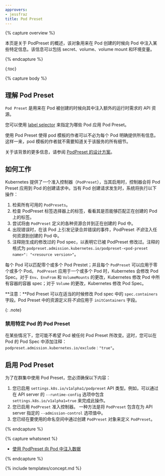 ```yaml
---
approvers:
- jessfraz
title: Pod Preset
---
```


{% capture overview %}

<!--

This page provides an overview of PodPresets, which are objects for injecting certain information into pods at creation time. The information can include secrets, volumes, volume mounts, and environment variables.

-->

本页是关于 PodPreset 的概述，该对象用来在 Pod 创建的时候向 Pod 中注入某些特定信息。该信息可以包括 secret、volume、volume mount 和环境变量。

{% endcapture %}

{:toc}

{% capture body %}

<!--

## Understanding Pod Presets

A `Pod Preset` is an API resource for injecting additional runtime requirements into a Pod at creation time.
You use [label selectors](/docs/concepts/overview/working-with-objects/labels/#label-selectors) to specify the Pods to which a given Pod Preset applies.

Using a Pod Preset allows pod template authors to not have to explicitly provide  all information for every pod. This way, authors of pod templates consuming a specific service do not need to know all the details about that service.

For more information about the background, see the [design proposal for PodPreset](https://git.k8s.io/community/contributors/design-proposals/service-catalog/pod-preset.md).

-->

## 理解 Pod Preset

`Pod Preset` 是用来在 Pod 被创建的时候向其中注入额外的运行时需求的 API 资源。

您可以使用 [label selector](/docs/concepts/overview/working-with-objects/labels/#label-selectors) 来指定为哪些 Pod 应用 Pod Preset。

使用 Pod Preset 使得 pod 模板的作者可以不必为每个 Pod 明确提供所有信息。这样一来，pod 模板的作者就不需要知道关于该服务的所有细节。

关于该背景的更多信息，请参阅 [PodPreset 的设计方案](https://git.k8s.io/community/contributors/design-proposals/service-catalog/pod-preset.md)。

<!--

## How It Works

Kubernetes provides an admission controller (`PodPreset`) which, when enabled, applies Pod Presets to incoming pod creation requests. When a pod creation request occurs, the system does the following:

-->

## 如何工作

Kubernetes 提供了一个准入控制器（`PodPreset`），当其启用时，控制器会将 Pod Preset 应用到 Pod 的创建请求中。当有 Pod 创建请求发生时，系统将执行以下操作：

<!--

1. Retrieve all `PodPresets` available for use.
2. Check if the label selectors of any `PodPreset` matches the labels on the pod being created.
3. Attempt to merge the various resources defined by the `PodPreset` into the Pod being created.
4. On error, throw an event documenting the merge error on the pod, and create the pod _without_ any injected resources from the `PodPreset`.
5. Annotate the resulting modified Pod spec to indicate that it has been modified by a `PodPreset`. The annotation is of the form `podpreset.admission.kubernetes.io/podpreset-<pod-preset name>": "<resource version>"`.

-->

1. 检索所有可用的 `PodPresets`。
2. 检查 PodPreset 标签选择器上的标签，看看其是否能够匹配正在创建的 Pod 上的标签。
3. 尝试将由 `PodPreset` 定义的各种资源合并到正在创建的 Pod 中。
4. 出现错误时，在该 Pod 上引发记录合并错误的事件，PodPreset *不会*注入任何资源到创建的 Pod 中。
5. 注释刚生成的修改过的 Pod spec，以表明它已被 PodPreset 修改过。注释的格式为 `podpreset.admission.kubernetes.io/podpreset-<pod-preset name>": "<resource version>"`。

<!--

Each Pod can be matched zero or more Pod Presets; and each `PodPreset` can be applied to zero or more pods. When a `PodPreset` is applied to one or more Pods, Kubernetes modifies the Pod Spec. For changes to `Env`, `EnvFrom`, and `VolumeMounts`, Kubernetes modifies the container spec for all containers in the Pod; for changes to `Volume`, Kubernetes modifies the Pod Spec.

**Note:** A Pod Preset is capable of modifying the `spec.containers` field in a Pod spec when appropriate. *No* resource definition from the Pod Preset will be  applied to the `initContainers` field.
{: .note}

-->

每个 Pod 可以匹配零个或多个 Pod Prestet；并且每个 `PodPreset` 可以应用于零个或多个 Pod。 `PodPreset` 应用于一个或多个 Pod 时，Kubernetes 会修改 Pod Spec。对于 `Env`、`EnvFrom` 和 `VolumeMounts` 的更改，Kubernetes 修改 Pod 中所有容器的容器 spec；对于 `Volume` 的更改，Kubernetes 修改 Pod Spec。

**注意：**Pod Preset 可以在适当的时候修改 Pod spec 中的 `spec.containers` 字段。Pod Preset 中的资源定义将*不会*应用于 `initContainers` 字段。

{: .note}

<!--

### Disable Pod Preset for a Specific Pod

There may be instances where you wish for a Pod to not be altered by any Pod Preset mutations. In these cases, you can add an annotation in the Pod Spec of the form: `podpreset.admission.kubernetes.io/exclude: "true"`.

-->

### 禁用特定 Pod 的 Pod Preset

在某些情况下，您可能不希望 Pod 被任何 Pod Preset 所改变。这时，您可以在 Pod 的 Pod Spec 中添加注释：`podpreset.admission.kubernetes.io/exclude："true"`。

<!--

## Enable Pod Preset

In order to use Pod Presets in your cluster you must ensure the following:

1.  You have enabled the API type `settings.k8s.io/v1alpha1/podpreset`. For example, this can be done by including `settings.k8s.io/v1alpha1=true` in the `--runtime-config` option for the API server. 
2.  You have enabled the admission controller `PodPreset`. One way to doing this is to include `PodPreset` in the `--admission-control` option value specified for the API server.
3.  You have defined your Pod Presets by creating `PodPreset` objects in the namespace you will use.

-->

## 启用 Pod Preset

为了在群集中使用 Pod Preset，您必须确保以下内容：

1. 您已启用 `settings.k8s.io/v1alpha1/podpreset` API 类型。例如，可以通过在 API server 的 `--runtime-config` 选项中包含 `settings.k8s.io/v1alpha1=true` 来完成此操作。
2. 您已启用 `PodPreset` 准入控制器。 一种方法是将 `PodPreset` 包含在为 API server 指定的 `--admission-control` 选项值中。
3. 您已经在要使用的命名空间中通过创建 `PodPreset` 对象来定义 `PodPreset`。

{% endcapture %}

{% capture whatsnext %}

<!--

* [Injecting data into a Pod using PodPreset](/docs/tasks/inject-data-application/podpreset/)

-->

- [使用 PodPreset 向 Pod 中注入数据](/docs/tasks/inject-data-application/podpreset/)

{% endcapture %}

{% include templates/concept.md %}
